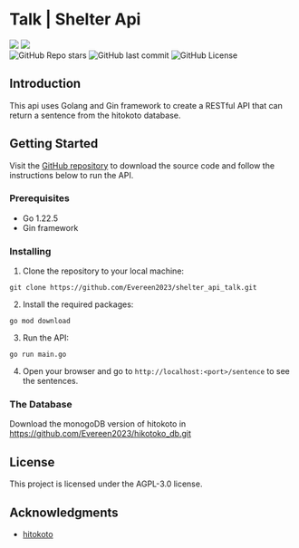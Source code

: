 # **Talk | Shelter Api**

<a href="https://Shelter.Nemophilists.com/"><img src="https://img.shields.io/badge/-Shelter|Nemophilists-445d28?style=flat-square&logo=Google-Chrome&logoColor=white"/></a>
<a href="mailto:studio@nemophilists.com"><img src="https://img.shields.io/badge/-Studio@nemophilists.com-445d28?style=flat-square&logo=Gmail&logoColor=white"/></a>\
![GitHub Repo stars](https://img.shields.io/github/stars/Thenemophilists/shelter_api_talk?style=flat-square)
![GitHub last commit](https://img.shields.io/github/last-commit/Thenemophilists/shelter_api_talk?style=flat-square)
![GitHub License](https://img.shields.io/github/license/Thenemophilists/shelter_api_talk?style=flat-square)


## **Introduction**

This api uses Golang and Gin framework to create a RESTful API that can return a sentence from the hitokoto database. 

## **Getting Started**

Visit the [GitHub repository](https://github.com/Thenemophilists/shelter_api_talk) to download the source code and follow the instructions below to run the API.

### **Prerequisites**

- Go 1.22.5
- Gin framework

### **Installing**

1. Clone the repository to your local machine:

```
git clone https://github.com/Evereen2023/shelter_api_talk.git
```

2. Install the required packages:

```
go mod download
```

3. Run the API:

```
go run main.go
```

4. Open your browser and go to `http://localhost:<port>/sentence` to see the sentences.

### **The Database**
Download the monogoDB version of hitokoto in https://github.com/Evereen2023/hikotoko_db.git

## **License**

This project is licensed under the AGPL-3.0 license.

## **Acknowledgments**

- [hitokoto](https://hitokoto.cn/)
